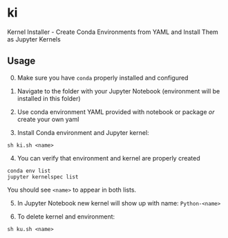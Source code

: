 # ki
Kernel Installer - Create Conda Environments from YAML and Install Them as Jupyter Kernels

## Usage

0. Make sure you have `conda` properly installed and configured

1. Navigate to the folder with your Jupyter Notebook (environment will be installed in this folder)

2. Use conda environment YAML provided with notebook or package _or_ create your own yaml

3. Install Conda environment and Jupyter kernel:
```
sh ki.sh <name>
```

4. You can verify that environment and kernel are properly created

```
conda env list
jupyter kernelspec list
```

You should see `<name>` to appear in both lists.

5. In Jupyter Notebook new kernel will show up with name: `Python-<name>`

6. To delete kernel and environment:

```
sh ku.sh <name>
```
